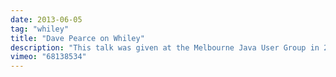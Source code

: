 ```yaml
---
date: 2013-06-05
tag: "whiley"
title: "Dave Pearce on Whiley"
description: "This talk was given at the Melbourne Java User Group in 2013, and provides a nice overview and demonstration of Whiley."
vimeo: "68138534"
---
```

